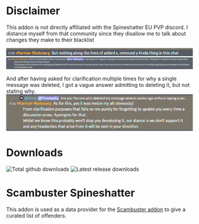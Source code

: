# Disclaimer
This addon is not directly affiliated with the Spineshatter EU PVP discord.
I distance myself from that community since they disallow me to talk about changes they make to their blacklist



![](HazalMuted/msg1.png)
![](HazalMuted/msg2.png)


And after having asked for clarification multiple times for why a single message was deleted, I got a vague answer admitting to deleting it, but not stating why.
![](HazalMuted/deletedAdmit.png)

# Downloads
![Total github downloads](https://img.shields.io/github/downloads/hazzal/Scambuster-Spineshatter/total)
![Latest release downloads](https://img.shields.io/github/downloads/hazzal/Scambuster-Spineshatter/latest/total)


# Scambuster Spineshatter
This addon is used as a data provider for the [Scambuster addon](https://github.com/hypernormalisation/Scambuster) to give a curated list of offenders.
